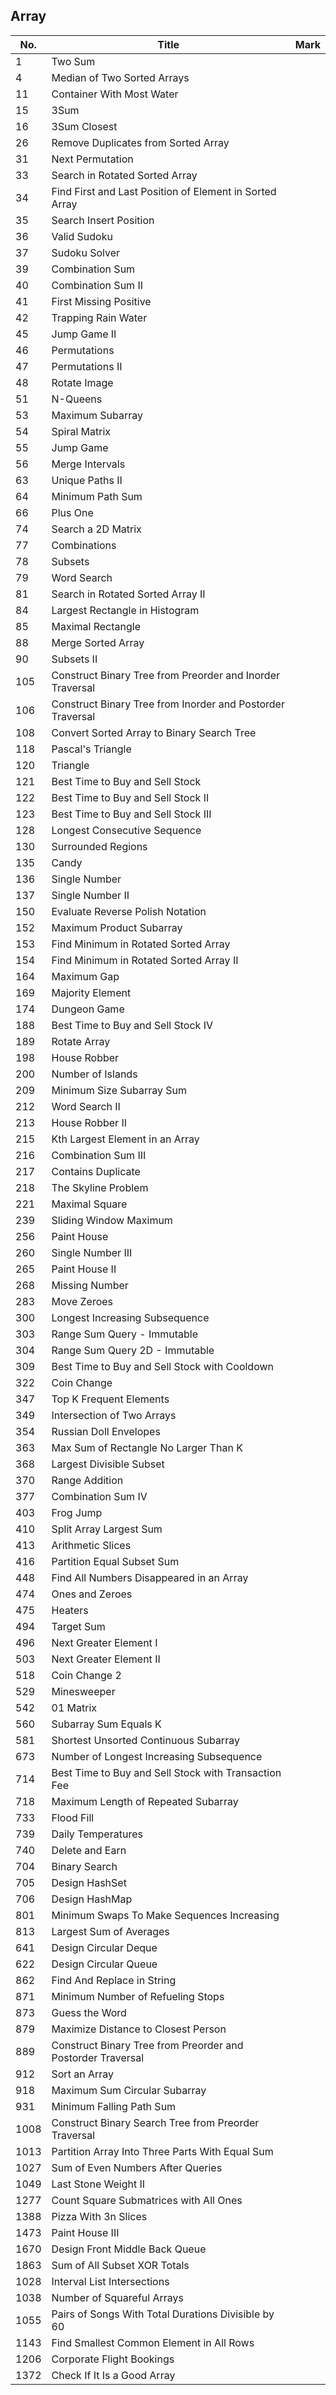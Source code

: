 ## Array
| No.  | Title                                                       | Mark |
|------|-------------------------------------------------------------|------|
| 1    | Two Sum                                                    |      |
| 4    | Median of Two Sorted Arrays                                |      |
| 11   | Container With Most Water                                  |      |
| 15   | 3Sum                                                       |      |
| 16   | 3Sum Closest                                               |      |
| 26 | Remove Duplicates from Sorted Array | |
| 31 | Next Permutation | |
| 33   | Search in Rotated Sorted Array                             |      |
| 34   | Find First and Last Position of Element in Sorted Array    |      |
| 35   | Search Insert Position                                     |      |
| 36 | Valid Sudoku | |
| 37   | Sudoku Solver                                              |      |
| 39   | Combination Sum                                            |      |
| 40   | Combination Sum II                                         |      |
| 41   | First Missing Positive                                     |      |
| 42   | Trapping Rain Water                                        |      |
| 45   | Jump Game II                                               |      |
| 46   | Permutations                                               |      |
| 47   | Permutations II                                            |      |
| 48 | Rotate Image | |
| 51   | N-Queens                                                   |      |
| 53   | Maximum Subarray                                           |      |
| 54 | Spiral Matrix | |
| 55   | Jump Game                                                  |      |
| 56   | Merge Intervals                                            |      |
| 63   | Unique Paths II                                            |      |
| 64   | Minimum Path Sum                                           |      |
| 66 | Plus One | |
| 74   | Search a 2D Matrix                                         |      |
| 77   | Combinations                                               |      |
| 78   | Subsets                                                    |      |
| 79   | Word Search                                                |      |
| 81   | Search in Rotated Sorted Array II                          |      |
| 84   | Largest Rectangle in Histogram                             |      |
| 85   | Maximal Rectangle                                          |      |
| 88 | Merge Sorted Array | |
| 90   | Subsets II                                                 |      |
| 105  | Construct Binary Tree from Preorder and Inorder Traversal  |      |
| 106  | Construct Binary Tree from Inorder and Postorder Traversal |      |
| 108  | Convert Sorted Array to Binary Search Tree                 |      |
| 118 | Pascal's Triangle | |
| 120  | Triangle                                                   |      |
| 121  | Best Time to Buy and Sell Stock                            |      |
| 122  | Best Time to Buy and Sell Stock II                         |      |
| 123  | Best Time to Buy and Sell Stock III                        |      |
| 128 | Longest Consecutive Sequence | |
| 130  | Surrounded Regions                                         |      |
| 135  | Candy                                                      |      |
| 136  | Single Number                                              |      |
| 137  | Single Number II                                           |      |
| 150  | Evaluate Reverse Polish Notation                           |      |
| 152  | Maximum Product Subarray                                   |      |
| 153  | Find Minimum in Rotated Sorted Array                       |      |
| 154  | Find Minimum in Rotated Sorted Array II                    |      |
| 164  | Maximum Gap                                                |      |
| 169 | Majority Element | |
| 174  | Dungeon Game                                               |      |
| 188  | Best Time to Buy and Sell Stock IV                         |      |
| 189 | Rotate Array | |
| 198  | House Robber                                               |      |
| 200  | Number of Islands                                          |      |
| 209  | Minimum Size Subarray Sum                                  |      |
| 212  | Word Search II                                             |      |
| 213  | House Robber II                                            |      |
| 215  | Kth Largest Element in an Array                            |      |
| 216  | Combination Sum III                                        |      |
| 217 | Contains Duplicate | |
| 218 | The Skyline Problem | |
| 221  | Maximal Square                                             |      |
| 239  | Sliding Window Maximum                                     |      |
| 256  | Paint House                                                |      |
| 260  | Single Number III                                          |      |
| 265  | Paint House II                                             |      |
| 268 | Missing Number | |
| 283  | Move Zeroes                                                |      |
| 300  | Longest Increasing Subsequence                             |      |
| 303  | Range Sum Query - Immutable                                |      |
| 304  | Range Sum Query 2D - Immutable                             |      |
| 309  | Best Time to Buy and Sell Stock with Cooldown              |      |
| 322  | Coin Change                                                |      |
| 347  | Top K Frequent Elements                                    |      |
| 349  | Intersection of Two Arrays                                 |      |
| 354  | Russian Doll Envelopes                                     |      |
| 363  | Max Sum of Rectangle No Larger Than K                      |      |
| 368  | Largest Divisible Subset                                   |      |
| 370  | Range Addition                                             |      |
| 377  | Combination Sum IV                                         |      |
| 403  | Frog Jump                                                  |      |
| 410  | Split Array Largest Sum                                    |      |
| 413  | Arithmetic Slices                                          |      |
| 416  | Partition Equal Subset Sum                                 |      |
| 448 | Find All Numbers Disappeared in an Array | |
| 474  | Ones and Zeroes                                            |      |
| 475 | Heaters | |
| 494  | Target Sum                                                 |      |
| 496  | Next Greater Element I                                     |      |
| 503  | Next Greater Element II                                    |      |
| 518  | Coin Change 2                                              |      |
| 529  | Minesweeper                                                |      |
| 542  | 01 Matrix                                                  |      |
| 560  | Subarray Sum Equals K                                      |      |
| 581 | Shortest Unsorted Continuous Subarray | |
| 673  | Number of Longest Increasing Subsequence                   |      |
| 714  | Best Time to Buy and Sell Stock with Transaction Fee       |      |
| 718  | Maximum Length of Repeated Subarray                        |      |
| 733  | Flood Fill                                                 |      |
| 739  | Daily Temperatures                                         |      |
| 740  | Delete and Earn                                            |      |
| 704 | Binary Search | |
| 705 | Design HashSet | |
| 706 | Design HashMap | |
| 801 | Minimum Swaps To Make Sequences Increasing | |
| 813 | Largest Sum of Averages | |
| 641 | Design Circular Deque | |
| 622 | Design Circular Queue | |
| 862  | Find And Replace in String                                 |      |
| 871 | Minimum Number of Refueling Stops | |
| 873  | Guess the Word                                             |      |
| 879  | Maximize Distance to Closest Person                        |      |
| 889 | Construct Binary Tree from Preorder and Postorder Traversal | |
| 912 | Sort an Array | |
| 918 | Maximum Sum Circular Subarray | |
| 931 | Minimum Falling Path Sum | |
| 1008 | Construct Binary Search Tree from Preorder Traversal | |
| 1013 | Partition Array Into Three Parts With Equal Sum | |
| 1027 | Sum of Even Numbers After Queries                          |      |
| 1049 | Last Stone Weight II | |
| 1277 | Count Square Submatrices with All Ones | |
| 1388 | Pizza With 3n Slices | |
| 1473 | Paint House III | |
| 1670 | Design Front Middle Back Queue | |
| 1863 | Sum of All Subset XOR Totals | |
| 1028 | Interval List Intersections                                |      |
| 1038 | Number of Squareful Arrays                                 |      |
| 1055 | Pairs of Songs With Total Durations Divisible by 60        |      |
| 1143 | Find Smallest Common Element in All Rows                   |      |
| 1206 | Corporate Flight Bookings                                  |      |
| 1372 | Check If It Is a Good Array                                |      |
